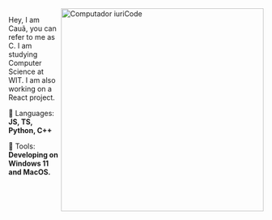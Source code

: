 <img src="https://raw.githubusercontent.com/MicaelliMedeiros/micaellimedeiros/master/image/computer-illustration.png" min-width="400px" max-width="400px" width="400px" align="right" alt="Computador iuriCode">

<p align="left"> 
  Hey, I am Cauã, you can refer to me as C.
  I am studying Computer Science at WIT.
  I am also working on a React project.
</p>

<p align="left">
  🦄 Languages: <strong>JS, TS, Python, C++</strong>
</p>

<p align="left">
  💼 Tools: <strong>Developing on Windows 11 and MacOS.</strong>
</p>

